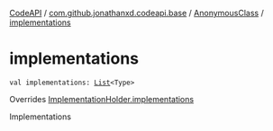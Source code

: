 [CodeAPI](../../index.md) / [com.github.jonathanxd.codeapi.base](../index.md) / [AnonymousClass](index.md) / [implementations](.)

# implementations

`val implementations: `[`List`](https://kotlinlang.org/api/latest/jvm/stdlib/kotlin.collections/-list/index.html)`<Type>`

Overrides [ImplementationHolder.implementations](../-implementation-holder/implementations.md)

Implementations

